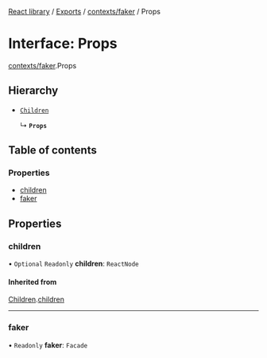 [React library](../index.md) / [Exports](../modules.md) / [contexts/faker](../modules/contexts_faker.md) / Props

# Interface: Props

[contexts/faker](../modules/contexts_faker.md).Props

## Hierarchy

- [`Children`](types_CommonProps.Children.md)

  ↳ **`Props`**

## Table of contents

### Properties

- [children](contexts_faker.Props.md#children)
- [faker](contexts_faker.Props.md#faker)

## Properties

### children

• `Optional` `Readonly` **children**: `ReactNode`

#### Inherited from

[Children](types_CommonProps.Children.md).[children](types_CommonProps.Children.md#children)

___

### faker

• `Readonly` **faker**: `Facade`
